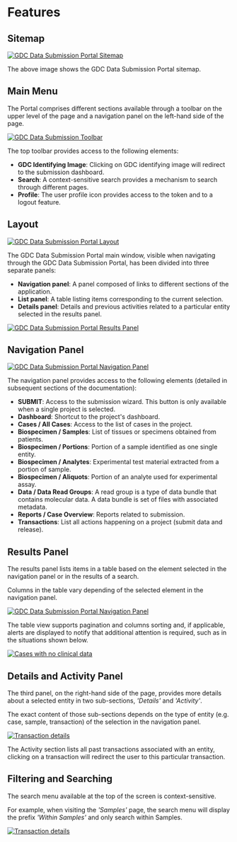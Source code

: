 # Features

## Sitemap

[![GDC Data Submission Portal Sitemap](images/GDC_Submission_Portal_Sitemap.png)](images/GDC_Submission_Portal_Sitemap.png "Click to see the full image.")

The above image shows the GDC Data Submission Portal sitemap.

## Main Menu

The Portal comprises different sections available through a toolbar on the upper level of the page and a navigation panel on the left-hand side of the page.

[![GDC Data Submission Toolbar](images/GDC_Submission_Toolbar.png)](images/GDC_Submission_Toolbar.png "Click to see the full image.")

The top toolbar provides access to the following elements:

* __GDC Identifying Image__: Clicking on GDC identifying image will redirect to the submission dashboard.
* __Search__: A context-sensitive search provides a mechanism to search through different pages.
* __Profile__: The user profile icon provides access to the token and to a logout feature.

## Layout

[![GDC Data Submission Portal Layout](images/GDC_Submission_Portal_Layout.png)](images/GDC_Submission_Portal_Layout.png "Click to see the full image.")

The GDC Data Submission Portal main window, visible when navigating through the GDC Data Submission Portal, has been divided into three separate panels:

* __Navigation panel__: A panel composed of links to different sections of the application.
* __List panel__: A table listing items corresponding to the current selection.
* __Details panel__: Details and previous activities related to a particular entity selected in the results panel.

[![GDC Data Submission Portal Results Panel](images/GDC_Submission_Results_Panel.png)](images/GDC_Submission_Results_Panel.png "Click to see the full image.")

## Navigation Panel

[![GDC Data Submission Portal Navigation Panel](images/GDC_Submission_Navigation.png)](images/GDC_Submission_Navigation.png "Click to see the full image.")

The navigation panel provides access to the following elements (detailed in subsequent sections of the documentation):

* __SUBMIT__: Access to the submission wizard. This button is only available when a single project is selected.
* __Dashboard__: Shortcut to the project's dashboard.
* __Cases / All Cases__: Access to the list of cases in the project.
* __Biospecimen / Samples__: List of tissues or specimens obtained from patients.
* __Biospecimen / Portions__: Portion of a sample identified as one single entity.
* __Biospecimen / Analytes__: Experimental test material extracted from a portion of sample.
* __Biospecimen / Aliquots__: Portion of an analyte used for experimental assay.
* __Data / Data Read Groups__:  A read group is a type of data bundle that contains molecular data. A data bundle is set of files with associated metadata.
* __Reports / Case Overview__: Reports related to submission.
* __Transactions__: List all actions happening on a project (submit data and release).

## Results Panel

The results panel lists items in a table based on the element selected in the navigation panel or in the results of a search.

Columns in the table vary depending of the selected element in the navigation panel.

[![GDC Data Submission Portal Navigation Panel](images/GDC_Submission_Results_Panel.png)](images/GDC_Submission_Results_Panel.png "Click to see the full image.")

The table view supports pagination and columns sorting and, if applicable, alerts are displayed to notify that additional attention is required, such as in the situations shown below.

[![Cases with no clinical data](images/GDC_Submission_Cases_with_no_Clinical_Data.png)](images/GDC_Submission_Cases_with_no_Clinical_Data.png "Click to see the full image.")

## Details and Activity Panel

The third panel, on the right-hand side of the page, provides more details about a selected entity in two sub-sections, _'Details'_ and _'Activity'_.

The exact content of those sub-sections depends on the type of entity (e.g. case, sample, transaction) of the selection in the navigation panel.

[![Transaction details](images/GDC_Submission_Transaction_Details.png)](images/GDC_Submission_Transaction_Details.png "Click to see the full image.")

The Activity section lists all past transactions associated with an entity, clicking on a transaction will redirect the user to this particular transaction.

## Filtering and Searching

The search menu available at the top of the screen is context-sensitive.

For example, when visiting the _'Samples'_ page, the search menu will display the prefix _'Within Samples'_ and only search within Samples.

[![Transaction details](images/GDC_Submission_Search_within_Samples.png)](images/GDC_Submission_Search_within_Samples.png "Click to see the full image.")
